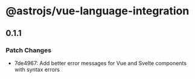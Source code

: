 # @astrojs/vue-language-integration

## 0.1.1

### Patch Changes

- 7de4967: Add better error messages for Vue and Svelte components with syntax errors
